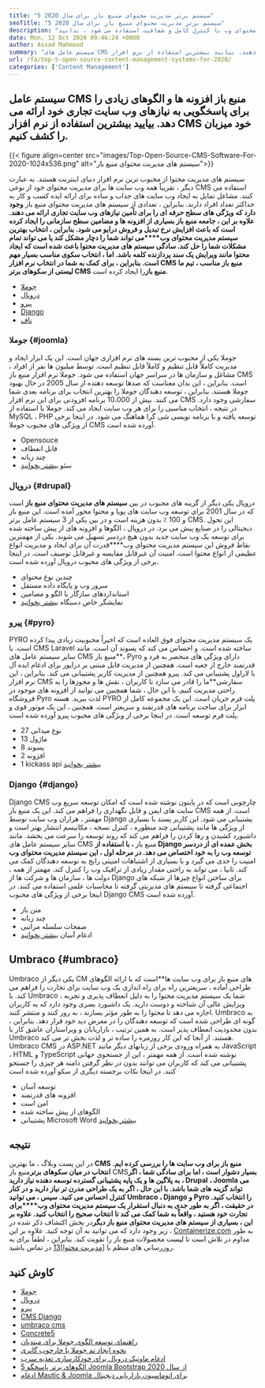 ```yaml
---
title: "5 سیستم برتر مدیریت محتوای منبع باز برای سال 2020" 
seoTitle: "5 سیستم برتر مدیریت محتوای منبع باز برای سال 2020" 
description: "این راهنما را دنبال کنید تا در مورد 5 سیستم برتر مدیریت محتوای منبع باز که برای مدیریت محتوای وب با کنترل کامل و شفافیت استفاده می شود ، بدانید." 
date: Mon, 12 Oct 2020 09:46:24 +0000
author: Assad Mahmood
summary: "سیستم عامل های CMS منبع باز افزونه ها و الگوهای زیادی را برای پاسخگویی به نیازهای وب سایت تجاری شما ارائه می دهند. بیایید بیشترین استفاده از نرم افزار CMS خود میزبان را کشف کنیم." 
url: /fa/top-5-open-source-content-management-systems-for-2020/
categories: ['Content Management']
---
```


## سیستم عامل CMS منبع باز افزونه ها و الگوهای زیادی را برای پاسخگویی به نیازهای وب سایت تجاری خود ارائه می دهد. بیایید بیشترین استفاده از نرم افزار CMS خود میزبان را کشف کنیم.

{{< figure align=center src="images/Top-Open-Source-CMS-Software-For-2020-1024x536.png" alt="سیستم های مدیریت محتوای منبع باز">}}

سیستم های مدیریت محتوا از محبوب ترین نرم افزار دنیای اینترنت هستند. به عبارت دیگر ، تقریباً همه وب سایت ها برای مدیریت محتوای خود از نوعی CMS استفاده می کنند. مشاغل تمایل به ایجاد وب سایت های جذاب و ساده برای ارائه ایده کسب و کار به حداکثر تعداد افراد دارند. بنابراین ، تعدادی از سیستم های مدیریت محتوای منبع باز **وجود دارد که ویژگی های سطح حرفه ای را برای تأمین نیازهای وب سایت تجاری ارائه می دهند. علاوه بر این ، جامعه منبع باز بسیاری از افزونه ها و مضامین سطح سازمانی را ایجاد کرده است که باعث افزایش نرخ تبدیل و فروش درایو می شود. بنابراین ، انتخاب بهترین سیستم مدیریت محتوای وب****می تواند شما را دچار مشکل کند یا می تواند تمام مشکلات شما را حل کند.
سادگی سیستم های مدیریت محتوا باعث شده است که ایجاد محتوا مانند ویرایش یک سند پردازنده کلمه باشد. اما ، انتخاب سکوی مناسب بسیار مهم است. بنابراین ، برای کمک به شما در انتخاب نرم افزار CMS منبع باز مناسب ، تیم ما لیستی از سکوهای برتر CMS منبع باز**را ایجاد کرده است.
  * [جوملا][1]
  * [دروپال][2]
  * [پیرو][3]
  * [Django][4]
  * [ناف][5]


### جوملا {#joomla}

جوملا یکی از محبوب ترین بسته های نرم افزاری جهان است. این یک ابزار ایجاد و مدیریت کاملاً قابل تنظیم و کاملاً قابل تنظیم است. توسط میلیون ها نفر از افراد ، مشاغل و سازمان ها در سراسر جهان استفاده می شود.
جوملا نرم افزار منبع باز CMS است. بنابراین ، این بدان معناست که صدها توسعه دهنده از سال 2005 در حال بهبود جوملا هستند. بنابراین ، توسعه دهندگان جوملا را بهترین انتخاب برای برنامه بعدی شما می کنند. بیش از 10،000 برنامه افزودنی برای این نرم افزار CMS سفارشی وجود دارد. در نتیجه ، انتخاب مناسبی را برای هر وب سایت ایجاد می کند. جوملا با استفاده از MySQL ، PHP توسعه یافته و با برنامه نویسی شی گرا هماهنگ می شود.
در اینجا برخی از ویژگی های محبوب جوملا CMS آورده شده است.
  * Opensouce
  * قابل انعطاف
  * چند زبانه
  * سئو
    [بیشتر بخوانید][6]


### **دروپال** {#drupal}

دروپال یکی دیگر از گزینه های محبوب در بین **سیستم های مدیریت محتوای منبع باز** است که در سال 2001 برای توسعه وب سایت های پویا و محتوا محور آمده است. این منبع باز و 100 ٪ بدون هزینه است و در بین یکی از 3 سیستم عامل برتر CMS. این تحول دیجیتالی را در صنایع پیش می برد.
در دروپال ، الگوها و افزونه های از پیش ساخته شده برای توسعه یک وب سایت جدید بدون هیچ دردسر تسهیل می شوند. یکی از مهمترین نقاط فروش این سیستم مدیریت محتوای وب****قدرت آن برای ایجاد و مدیریت انواع عظیمی از انواع محتوا است. امنیت آن غیرقابل مقایسه و غیرقابل توصیف است.
در اینجا برخی از ویژگی های محبوب دروپال آورده شده است.
  * چندین نوع محتوای
  * سرور وب و پایگاه داده مستقل
  * استانداردهای سازگار با الگو و مضامین
  * نمایشگر خاص دستگاه
    [بیشتر بخوانید][7]


### **پیرو** {#pyro}

PYRO یک سیستم مدیریت محتوای فوق العاده است که اخیراً محبوبیت زیادی پیدا کرده است. با CMS Laravel ساخته شده است. و احساس می کند که پسوند آن است. مانند سایر سیستم عامل های CMS منبع باز**، Pyro دارای ویژگی های منحصر به فرد و قدرتمند خارج از جعبه است. همچنین از مدیریت فایل مبتنی بر درایور برای ادغام ایده آل با لاراول پشتیبانی می کند.
پیرو همچنین از مدیریت کاربر پشتیبانی می کند. بنابراین ، این نرم افزار CMS سفارشی**ما را قادر می سازد تا کاربران ، نقش ها و مجوزها را به راحتی مدیریت کنیم. با این حال ، شما همچنین می توانید از افزونه های موجود در فروشگاه Pyro لذت ببرید.
هسته PYRO پلت فرم جریان است. این یک مجموعه کامل از ابزار برای ساخت برنامه های قدرتمند و سریعتر است. همچنین ، این یک موتور قوی و پلت فرم توسعه است.
در اینجا برخی از ویژگی های محبوب پیرو آورده شده است.
  * 27 نوع میدانی
  * 13 ماژول
  * 8 پسوند
  * 2 افزونه
  * 1 kickass api
    [بیشتر بخوانید][8]


### **Django** {#django}

Django CMS چارچوبی است که در پایتون نوشته شده است که امکان توسعه سریع وب سایت های ایمن و قابل نگهداری را فراهم می کند. این یک منبع باز CMS است. از همه مهمتر ، هزاران وب سایت توسط Django پشتیبانی می شود. این کاربر پسند با بسیاری از ویژگی ها مانند پشتیبانی چند منظوره ، کنترل نسخه ، مکانیسم انتشار بهتر است و داشبورد کشیدن و رها کردن را فراهم می کند که روند توسعه را سرعت می بخشد.
مانند سایر سیستم عامل های CMS منبع باز **، با استفاده از Django بخش عمده ای از دردسر توسعه وب را به خود اختصاص می دهد. در مرحله اول ، این سیستم مدیریت محتوای وب** امنیت را جدی می گیرد و با بسیاری از اشتباهات امنیتی رایج به توسعه دهندگان کمک می کند. ثانیا ، می تواند به راحتی مقدار زیادی از ترافیک وب را کنترل کند. مهمتر از همه ، دولت ها ، سازمان ها و شرکت ها از Django برای ساختن انواع چیزها از شبکه های اجتماعی گرفته تا سیستم های مدیریتی گرفته تا محاسبات علمی استفاده می کنند.
در اینجا برخی از ویژگی های محبوب Django CMS آورده شده است.
  * متن باز
  * چند زبانه
  * صفحات سلسله مراتبی
  * ادغام آسان
    [بیشتر بخوانید][9]

## **Umbraco** {#umbraco}

Umbraco یکی دیگر از CM های منبع باز برای وب سایت ها**است که با ارائه الگوهای طراحی آماده ، سریعترین راه برای راه اندازی یک وب سایت برای تجارت را فراهم می کند. با Umbraco ، شما یک سیستم مدیریت محتوا را به دلیل انعطاف پذیری و تجربه ویرایش عالی آن شناخته و دوست دارید. یک داشبورد بصری وجود دارد که به کاربران اجازه می دهد تا محتوا را به طور مؤثر بسازند ، به روز کنند و منتشر کنند.
Umbraco به گونه ای طراحی شده است که توسعه دهندگان را در معرض دید خود قرار دهد. بنابراین ، بدون محدودیت انعطاف پذیر است. به همین ترتیب ، بازاریابان و ویراستاران عاشق کار با Umbraco هستند. از آنجا که این کار روزمره را ساده تر و لذت بخش تر می کند.
Umbraco CMS در ASP.NET به همراه ورودی برخی از زبانهای دیگر مانند JavaScript ، HTML و TypeScript نوشته شده است. از همه مهمتر ، این از جستجوی جهانی پشتیبانی می کند که کاربران می توانند بدون در نظر گرفتن دامنه هر چیزی را جستجو کنند.
در اینجا نکات برجسته دیگری از سکو آورده شده است
  * توسعه آسان
  * افزونه های قدرتمند
  * امن است
  * الگوهای از پیش ساخته شده
  * پشتیبانی Microsoft Word
    [بیشتر بخوانید][10]

## نتیجه
در این پست وبلاگ ، ما بهترین **CMS منبع باز برای وب سایت ها را بررسی کرده ایم. انتخاب در میان سکوهای برتر**منبع باز CMS**بسیار دشوار است ، اما برای سادگی شما ، اگر به پلاگین ها و یک پایه پشتیبانی گسترده توسعه دهنده نیاز دارید ، Drupal ، Joomla می تواند گزینه های شما باشد. با این حال ، اگر به یک طراحی مدرن تر نیاز دارید و در کنار کنترل احساس می کنید. سپس ، می توانید Umbraco ، Django و Pyro را انتخاب کنید. در حقیقت ، اگر به طور جدی به دنبال استقرار یک سیستم مدیریت محتوای وب****برای تجارت خود هستید ، واقعاً به شما کمک می کند تا انتخاب صحیح را انتخاب کنید. علاوه بر این ، بسیاری از سیستم های مدیریت محتوای منبع باز دیگر**در بخش اکتشاف ذکر شده در زیر وجود دارد که می توانید به آن توجه کنید.
علاوه بر این ، [Containerize.com][11] به طور مداوم در تلاش است تا لیست محصولات منبع باز را تقویت کند. بنابراین ، لطفاً برای به روزرسانی های منظم با [[مدیریت محتوا][12]][13] در تماس باشید.

## کاوش کنید
  * [جوملا][6]
  * [دروپال][7]
  * [پیرو][8]
  * [CMS Django][9]
  * [umbraco cms][10]
  * [Concrete5][14]
  * [راهنمای توسعه الگوی جوملا برای مبتدیان][15]
  * [نحوه ایجاد تم جوملا با چارچوب گانری][16]
  * [ادغام ماوتیک دروپال برای خودکارسازی تغذیه سرب][17]
  * [5 الگوهای برتر پاسخگو Joomla Bootstrap از سال 2020][18]
  * [ادغام Mautic & Joomla برای اتوماسیون بازاریابی دیجیتال][19]



[1]: #joomla
[2]: #drupal
[3]: #pyro
[4]: #django
[5]: #umbarco
[6]: https://products.containerize.com/content-management/joomla
[7]: https://products.containerize.com/content-management/drupal
[8]: https://products.containerize.com/content-management/pyro
[9]: https://products.containerize.com/content-management/django
[10]: https://products.containerize.com/content-management/umbraco
[11]: https://www.containerize.com/
[12]: https://products.containerize.com/content-management/
[13]: https://products.containerize.com/rad
[14]: https://products.containerize.com/content-management/concrete5
[15]: https://blog.containerize.com/content-management/responsive-joomla-templates-tutorial/
[16]: https://blog.containerize.com/content-management/how-to-create-joomla-theme-joomla-gantry-framework/
[17]: https://blog.containerize.com/content-management/drupal-tutorial-automate-lead-growth-with-drupal-mautic/
[18]: https://blog.containerize.com/content-management/top-5-best-free-responsive-joomla-templates-of-2020/
[19]: https://blog.containerize.com/content-management/integrate-mautic-with-joomla-for-marketing-automation/
